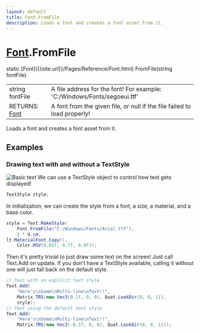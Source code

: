```yaml
---
layout: default
title: Font.FromFile
description: Loads a font and creates a font asset from it.
---
```

# [Font]({{site.url}}/Pages/Reference/Font.html).FromFile

<div class='signature' markdown='1'>
static [Font]({{site.url}}/Pages/Reference/Font.html) FromFile(string fontFile)
</div>

|  |  |
|--|--|
|string fontFile|A file address for the font! For example: 'C:/Windows/Fonts/segoeui.ttf'|
|RETURNS: [Font]({{site.url}}/Pages/Reference/Font.html)|A font from the given file, or null if the file failed to load properly!|

Loads a font and creates a font asset from it.




## Examples

### Drawing text with and without a TextStyle
![Basic text]({{site.url}}/img/screenshots/BasicText.jpg)
We can use a TextStyle object to control how text gets displayed!
```csharp
TextStyle style;
```
In initialization, we can create the style from a font, a size, a
material, and a base color.
```csharp
style = Text.MakeStyle(
    Font.FromFile("C:/Windows/Fonts/Arial.ttf"), 
    2 * U.cm,
lt.MaterialFont.Copy(), 
    Color.HSV(0.05f, 0.7f, 0.8f));
```
Then it's pretty trivial to just draw some text on the screen! Just call
Text.Add on update. If you don't have a TextStyle available, calling it
without one will just fall back on the default style.
```csharp
// Text with an explicit text style
Text.Add(
    "Here's\nSome\nMulti-line\nText!!", 
    Matrix.TRS(new Vec3(0.1f, 0, 0), Quat.LookDir(0, 0, 1)),
    style);
// Text using the default text style
Text.Add(
    "Here's\nSome\nMulti-line\nText!!", 
    Matrix.TRS(new Vec3(-0.1f, 0, 0), Quat.LookDir(0, 0, 1)));
```

